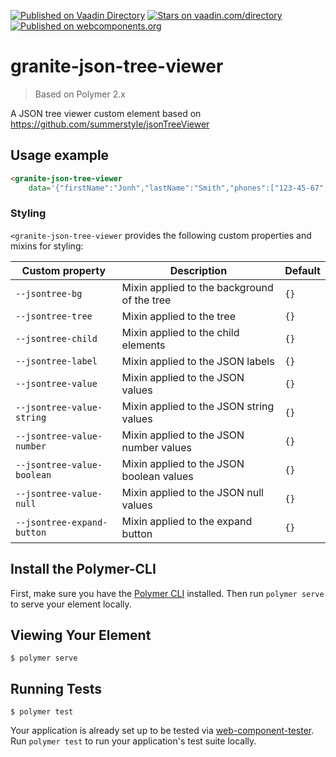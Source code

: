 [![Published on Vaadin  Directory](https://img.shields.io/badge/Vaadin%20Directory-published-00b4f0.svg)](https://vaadin.com/directory/component/LostInBrittanygranite-json-tree-viewer)
[![Stars on vaadin.com/directory](https://img.shields.io/vaadin-directory/star/LostInBrittanygranite-json-tree-viewer.svg)](https://vaadin.com/directory/component/LostInBrittanygranite-json-tree-viewer)
[![Published on webcomponents.org](https://img.shields.io/badge/webcomponents.org-published-blue.svg)](https://www.webcomponents.org/element/LostInBrittany/granite-json-tree-viewer)

# granite-json-tree-viewer

> Based on Polymer 2.x

A JSON tree viewer custom element based on https://github.com/summerstyle/jsonTreeViewer

## Usage example

<!---
```
<custom-element-demo>
  <template>
    <script src="../webcomponentsjs/webcomponents-lite.js"></script>
    <link rel="import" href="../polymer/polymer.html">
    <link rel="import" href="granite-json-tree-viewer.html">
  </template>
</custom-element-demo>
```
-->
```html
<granite-json-tree-viewer 
    data='{"firstName":"Jonh","lastName":"Smith","phones":["123-45-67","987-65-43"]}'></granite-json-tree-viewer>
```

### Styling

`<granite-json-tree-viewer` provides the following custom properties and mixins
for styling:

Custom property | Description | Default
----------------|-------------|----------
`--jsontree-bg` | Mixin applied to the background of the tree | `{}`
`--jsontree-tree` | Mixin applied to the tree | `{}`
`--jsontree-child` | Mixin applied to the child elements | `{}`
`--jsontree-label` | Mixin applied to the JSON labels | `{}`
`--jsontree-value` | Mixin applied to the JSON values | `{}`
`--jsontree-value-string` | Mixin applied to the JSON string values | `{}`
`--jsontree-value-number` | Mixin applied to the JSON number values | `{}`
`--jsontree-value-boolean` | Mixin applied to the JSON boolean values | `{}`
`--jsontree-value-null` | Mixin applied to the JSON null values | `{}`
`--jsontree-expand-button` | Mixin applied to the expand button | `{}`

## Install the Polymer-CLI

First, make sure you have the [Polymer CLI](https://www.npmjs.com/package/polymer-cli) installed. Then run `polymer serve` to serve your element locally.

## Viewing Your Element

```
$ polymer serve
```

## Running Tests

```
$ polymer test
```

Your application is already set up to be tested via [web-component-tester](https://github.com/Polymer/web-component-tester). Run `polymer test` to run your application's test suite locally.
